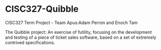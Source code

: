 # CISC327-Quibble

CISC327 Term Project - Team Apus:Adam Perron and Enoch Tam

The Quibble project: An exercise of futility, focusing on the development and testing of a piece of ticket sales software, based on a set of extremely contrived specifications.


